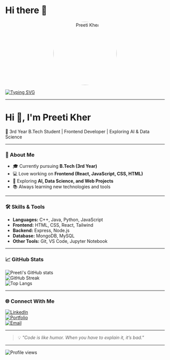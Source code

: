 # Hi there 👋  

<p align="center">
  <img src="https://avatars.githubusercontent.com/u/142022041?s=400&u=cab7ee4daddf8d455e8f2f6596a7d93efd21027f&v=4" alt="Preeti Kher" width="200" height="200" style="border-radius:50%">
</p>

[![Typing SVG](https://readme-typing-svg.herokuapp.com?font=Fira+Code&pause=1000&color=00C2FF&width=435&lines=Frontend+Developer;AI+%26+Data+Science+Enthusiast;Always+Learning+New+Tech)](https://git.io/typing-svg)

---

# Hi 👋, I'm Preeti Kher  

🌱 3rd Year B.Tech Student | Frontend Developer | Exploring AI & Data Science  

---

### 🚀 About Me
- 🎓 Currently pursuing **B.Tech (3rd Year)**
- 💻 Love working on **Frontend (React, JavaScript, CSS, HTML)**
- 🤖 Exploring **AI, Data Science, and Web Projects**
- 📚 Always learning new technologies and tools  

---

### 🛠️ Skills & Tools
- **Languages:** C++, Java, Python, JavaScript  
- **Frontend:** HTML, CSS, React, Tailwind  
- **Backend:** Express, Node.js  
- **Database:** MongoDB, MySQL  
- **Other Tools:** Git, VS Code, Jupyter Notebook  

---

### 📈 GitHub Stats
![Preeti's GitHub stats](https://github-readme-stats.vercel.app/api?username=Preeti8684&show_icons=true&theme=tokyonight)  
![GitHub Streak](https://github-readme-streak-stats.herokuapp.com/?user=Preeti8684&theme=tokyonight)  
![Top Langs](https://github-readme-stats.vercel.app/api/top-langs/?username=Preeti8684&layout=compact&theme=tokyonight)

---

### 🌐 Connect With Me
[![LinkedIn](https://img.shields.io/badge/LinkedIn-blue?style=flat-square&logo=linkedin)](https://www.linkedin.com/in/preeti-kehar-226295334)  
[![Portfolio](https://img.shields.io/badge/Portfolio-Website-green?style=flat-square&logo=google-chrome)](https://my-portfolio-jgsx.onrender.com/)  
[![Email](https://img.shields.io/badge/Email-Contact-red?style=flat-square&logo=gmail)](mailto:yourmail@example.com)  

---

> 💡 *"Code is like humor. When you have to explain it, it’s bad."*  

---

![Profile views](https://komarev.com/ghpvc/?username=Preeti8684&label=Profile%20views&color=0e75b6&style=flat)


